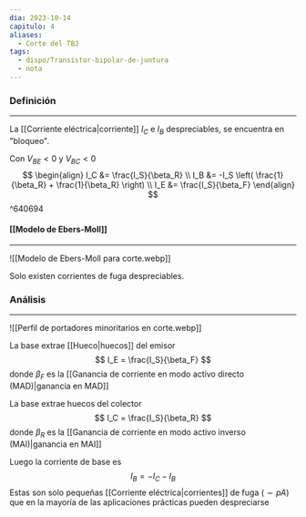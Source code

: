```yaml
---
dia: 2023-10-14
capitulo: 4
aliases:
  - Corte del TBJ
tags:
  - dispo/Transistor-bipolar-de-juntura
  - nota
---
```

### Definición
---
La [[Corriente eléctrica|corriente]] $I_C$ e $I_B$ despreciables, se encuentra en "bloqueo". 

Con $V_{BE} < 0$ y $V_{BC} < 0$ $$  \begin{align} 
	I_C &= \frac{I_S}{\beta_R} \\
	I_B &= -I_S \left( \frac{1}{\beta_R} + \frac{1}{\beta_R} \right) \\
	I_E &= \frac{I_S}{\beta_F}
\end{align}  $$ ^640694

#### [[Modelo de Ebers-Moll]]
---
![[Modelo de Ebers-Moll para corte.webp]]

Solo existen corrientes de fuga despreciables.

### Análisis
---
![[Perfil de portadores minoritarios en corte.webp]]

La base extrae [[Hueco|huecos]] del emisor $$ I_E = \frac{I_S}{\beta_F} $$ donde $\beta_F$ es la [[Ganancia de corriente en modo activo directo (MAD)|ganancia en MAD]] 

La base extrae huecos del colector $$ I_C = \frac{I_S}{\beta_R} $$ donde $\beta_R$ es la [[Ganancia de corriente en modo activo inverso (MAI)|ganancia en MAI]]

Luego la corriente de base es $$ I_B = -I_C - I_B $$
Estas son solo pequeñas [[Corriente eléctrica|corrientes]] de fuga ($\sim pA$) que en la mayoría de las aplicaciones prácticas pueden despreciarse